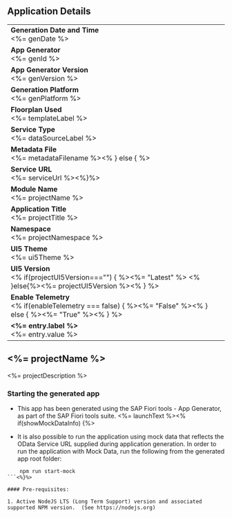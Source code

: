 ## Application Details
|               |
| ------------- |
|**Generation Date and Time**<br><%= genDate %>|
|**App Generator**<br><%= genId %>|
|**App Generator Version**<br><%= genVersion %>|
|**Generation Platform**<br><%= genPlatform %>|
|**Floorplan Used**<br><%= templateLabel %>|
|**Service Type**<br><%= dataSourceLabel %>|<% if(metadataFilename) { %>
|**Metadata File**<br><%= metadataFilename %><% } else { %>
|**Service URL**<br><%= serviceUrl %><%}%>
|**Module Name**<br><%= projectName %>|
|**Application Title**<br><%= projectTitle %>|
|**Namespace**<br><%= projectNamespace %>|
|**UI5 Theme**<br><%= ui5Theme %>|
|**UI5 Version**<br><% if(projectUI5Version==="") { %><%= "Latest" %> <% }else{%><%= projectUI5Version %><% } %>|
|**Enable Telemetry**<br><% if(enableTelemetry === false) { %><%= "False" %><% } else { %><%= "True" %><% } %>|<% if (additionalEntries) additionalEntries.forEach(entry => { %>
|**<%= entry.label %>**<br><%= entry.value %>|<%})%>

## <%= projectName %>

<%= projectDescription %>

### Starting the generated app

-   This app has been generated using the SAP Fiori tools - App Generator, as part of the SAP Fiori tools suite.  <%= launchText %><% if(showMockDataInfo) {%>

- It is also possible to run the application using mock data that reflects the OData Service URL supplied during application generation.  In order to run the application with Mock Data, run the following from the generated app root folder:

```
    npm run start-mock
```<%}%>

#### Pre-requisites:

1. Active NodeJS LTS (Long Term Support) version and associated supported NPM version.  (See https://nodejs.org)



